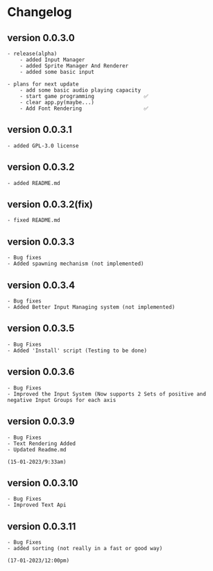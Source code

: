 # Changelog

## version 0.0.3.0
    - release(alpha)
        - added Input Manager
        - added Sprite Manager And Renderer
        - added some basic input
    
    - plans for next update
        - add some basic audio playing capacity 
        - start game programming                ✅
        - clear app.py(maybe...)
        - Add Font Rendering                    ✅

## version 0.0.3.1
    - added GPL-3.0 license

## version 0.0.3.2
    - added README.md

## version 0.0.3.2(fix)
    - fixed README.md

## version 0.0.3.3
    - Bug fixes
    - Added spawning mechanism (not implemented)

## version 0.0.3.4
    - Bug fixes
    - Added Better Input Managing system (not implemented)

## version 0.0.3.5
    - Bug Fixes
    - Added 'Install' script (Testing to be done)

## version 0.0.3.6
    - Bug Fixes
    - Improved the Input System (Now supports 2 Sets of positive and negative Input Groups for each axis

## version 0.0.3.9
    - Bug Fixes
    - Text Rendering Added
    - Updated Readme.md

    (15-01-2023/9:33am)

## version 0.0.3.10
    - Bug Fixes
    - Improved Text Api

## version 0.0.3.11
    - Bug Fixes
    - added sorting (not really in a fast or good way)

    (17-01-2023/12:00pm)